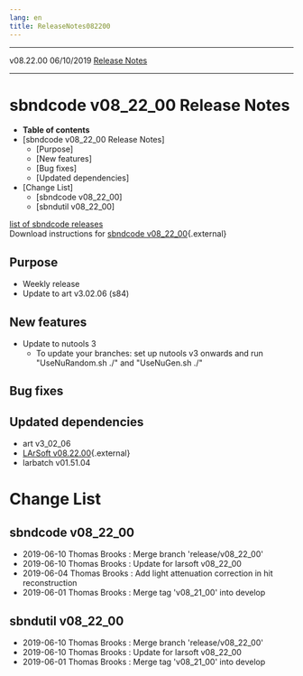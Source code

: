 ```yaml
---
lang: en
title: ReleaseNotes082200
---
```


  ----------- ------------ -- -- ------------------------------------------------------
  v08.22.00   06/10/2019         [Release Notes](ReleaseNotes082200.html)
  ----------- ------------ -- -- ------------------------------------------------------



sbndcode v08\_22\_00 Release Notes
======================================================================================

-   **Table of contents**
-   [sbndcode v08\_22\_00 Release
    Notes]
    -   [Purpose]
    -   [New features]
    -   [Bug fixes]
    -   [Updated dependencies]
-   [Change List]
    -   [sbndcode v08\_22\_00]
    -   [sbndutil v08\_22\_00]

[list of sbndcode
releases](List_of_SBND_code_releases.html)\
Download instructions for [sbndcode
v08\_22\_00](http://scisoft.fnal.gov/scisoft/bundles/sbnd/v08_22_00/sbndcode-v08_22_00.html){.external}



Purpose
----------------------------------

-   Weekly release
-   Update to art v3.02.06 (s84)



New features
--------------------------------------------

-   Update to nutools 3
    -   To update your branches: set up nutools v3 onwards and run
        \"UseNuRandom.sh ./\" and \"UseNuGen.sh ./\"



Bug fixes
--------------------------------------



Updated dependencies
------------------------------------------------------------

-   art v3\_02\_06
-   [LArSoft
    v08.22.00](https://cdcvs.fnal.gov/redmine/projects/larsoft/wiki/ReleaseNotes082200){.external}
-   larbatch v01.51.04



Change List
==========================================



sbndcode v08\_22\_00
----------------------------------------------------------

-   2019-06-10 Thomas Brooks : Merge branch \'release/v08\_22\_00\'
-   2019-06-10 Thomas Brooks : Update for larsoft v08\_22\_00
-   2019-06-04 Thomas Brooks : Add light attenuation correction in hit
    reconstruction
-   2019-06-01 Thomas Brooks : Merge tag \'v08\_21\_00\' into develop



sbndutil v08\_22\_00
----------------------------------------------------------

-   2019-06-10 Thomas Brooks : Merge branch \'release/v08\_22\_00\'
-   2019-06-10 Thomas Brooks : Update for larsoft v08\_22\_00
-   2019-06-01 Thomas Brooks : Merge tag \'v08\_21\_00\' into develop
